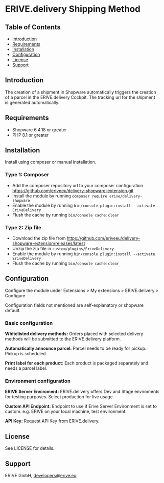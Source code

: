 # ERIVE.delivery Shipping Method

## Table of Contents

- [Introduction](#introduction)
- [Requirements](#requirements)
- [Installation](#installation)
- [Configuration](#configuration)
- [License](#license)
- [Support](#support)

## Introduction

The creation of a shipment in Shopware automatically triggers the creation of a parcel in the ERIVE.delivery Cockpit.
The tracking url for the shipment is generated automatically.

## Requirements

- Shopware 6.4.18 or greater
- PHP 8.1 or greater

## Installation

Install using composer or manual installation.

### Type 1: Composer

- Add the composer repository url to your composer configuration https://github.com/eriveeu/delivery-shopware-extension.git
- Install the module by running `composer require erive/delivery-shopware`
- Enable the module by running `bin/console plugin:install --activate EriveDelivery`
- Flush the cache by running `bin/console cache:clear`

### Type 2: Zip file

- Download the zip file from https://github.com/eriveeu/delivery-shopware-extension/releases/latest
- Unzip the zip file in `custom/plugins/EriveDelivery`
- Enable the module by running `bin/console plugin:install --activate EriveDelivery`
- Flush the cache by running `bin/console cache:clear`


## Configuration

Configure the module under Extensions > My extensions > ERIVE.delivery > Configure

Configuration fields not mentioned are self-explanatory or shopware default.

### Basic configuration

**Whitelisted delivery methods:** Orders placed with selected delivery methods will be submitted to the ERIVE.delivery platform.

**Automatically announce parcel:** Parcel needs to be ready for pickup. Pickup is scheduled.

**Print label for each product:** Each product is packaged separately and needs a parcel label.

### Environment configuration

**ERIVE Server Enviroment:** ERIVE.delivery offers Dev and Stage enviroments for testing purposes. Select production for live usage.

**Custom API Endpoint:** Endpoint to use if Erive Server Environment is set to custom. e.g. ERIVE on your local machine, test environment.

**API Key:** Request API Key from ERIVE.delivery.

## License

See LICENSE for details.

## Support

ERIVE GmbH, developers@erive.eu
